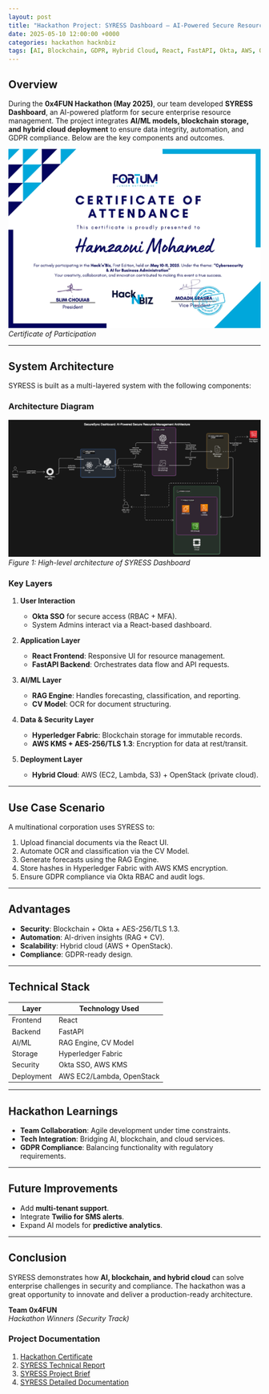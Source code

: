 ```yaml
---
layout: post
title: "Hackathon Project: SYRESS Dashboard – AI-Powered Secure Resource Management"
date: 2025-05-10 12:00:00 +0000
categories: hackathon hacknbiz
tags: [AI, Blockchain, GDPR, Hybrid Cloud, React, FastAPI, Okta, AWS, OpenStack]
---
```


## Overview
During the **0x4FUN Hackathon (May 2025)**, our team developed **SYRESS Dashboard**, an AI-powered platform for secure enterprise resource management. The project integrates **AI/ML models, blockchain storage, and hybrid cloud deployment** to ensure data integrity, automation, and GDPR compliance. Below are the key components and outcomes.

![Hackathon Participation Certificate](/images/competitions/syress/hacknbiz.jpg)  
*Certificate of Participation*

---

## System Architecture
SYRESS is built as a multi-layered system with the following components:

### Architecture Diagram
![SYRESS Architecture Diagram](/images/competitions/syress/architecture_diagram.png)  
*Figure 1: High-level architecture of SYRESS Dashboard*

### Key Layers
1. **User Interaction**  
   - **Okta SSO** for secure access (RBAC + MFA).  
   - System Admins interact via a React-based dashboard.

2. **Application Layer**  
   - **React Frontend**: Responsive UI for resource management.  
   - **FastAPI Backend**: Orchestrates data flow and API requests.

3. **AI/ML Layer**  
   - **RAG Engine**: Handles forecasting, classification, and reporting.  
   - **CV Model**: OCR for document structuring.

4. **Data & Security Layer**  
   - **Hyperledger Fabric**: Blockchain storage for immutable records.  
   - **AWS KMS + AES-256/TLS 1.3**: Encryption for data at rest/transit.

5. **Deployment Layer**  
   - **Hybrid Cloud**: AWS (EC2, Lambda, S3) + OpenStack (private cloud).

---

## Use Case Scenario
A multinational corporation uses SYRESS to:  
1. Upload financial documents via the React UI.  
2. Automate OCR and classification via the CV Model.  
3. Generate forecasts using the RAG Engine.  
4. Store hashes in Hyperledger Fabric with AWS KMS encryption.  
5. Ensure GDPR compliance via Okta RBAC and audit logs.

---

## Advantages
- **Security**: Blockchain + Okta + AES-256/TLS 1.3.  
- **Automation**: AI-driven insights (RAG + CV).  
- **Scalability**: Hybrid cloud (AWS + OpenStack).  
- **Compliance**: GDPR-ready design.

---

## Technical Stack
| Layer               | Technology Used          |
|---------------------|--------------------------|
| Frontend            | React                    |
| Backend             | FastAPI                  |
| AI/ML               | RAG Engine, CV Model     |
| Storage             | Hyperledger Fabric       |
| Security            | Okta SSO, AWS KMS        |
| Deployment          | AWS EC2/Lambda, OpenStack|

---

## Hackathon Learnings
- **Team Collaboration**: Agile development under time constraints.  
- **Tech Integration**: Bridging AI, blockchain, and cloud services.  
- **GDPR Compliance**: Balancing functionality with regulatory requirements.

---

## Future Improvements
- Add **multi-tenant support**.  
- Integrate **Twilio for SMS alerts**.  
- Expand AI models for **predictive analytics**.

---

## Conclusion
SYRESS demonstrates how **AI, blockchain, and hybrid cloud** can solve enterprise challenges in security and compliance. The hackathon was a great opportunity to innovate and deliver a production-ready architecture.

**Team 0x4FUN**  
*Hackathon Winners (Security Track)*  

### Project Documentation
1. [Hackathon Certificate](/images/competitions/syress/hacknbiz.pdf)  
2. [SYRESS Technical Report](/images/competitions/syress/technical_report.pdf)  
3. [SYRESS Project Brief](/images/competitions/syress/SyRess.pdf)  
4. [SYRESS Detailed Documentation](/images/competitions/syress/SyRess_doc.pdf)  